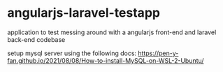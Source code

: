 # angularjs-laravel-testapp
application to test messing around with a angularjs front-end and laravel back-end codebase

setup mysql server using the following docs:
https://pen-y-fan.github.io/2021/08/08/How-to-install-MySQL-on-WSL-2-Ubuntu/
